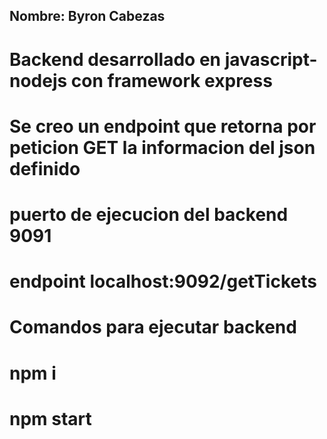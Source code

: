 
## Nombre: Byron Cabezas  ##

# Backend desarrollado en javascript-nodejs con framework express
# Se creo un endpoint que retorna por peticion GET la informacion del json definido
# puerto de ejecucion del backend 9091
# endpoint localhost:9092/getTickets 

# Comandos para ejecutar backend
# npm i
# npm start